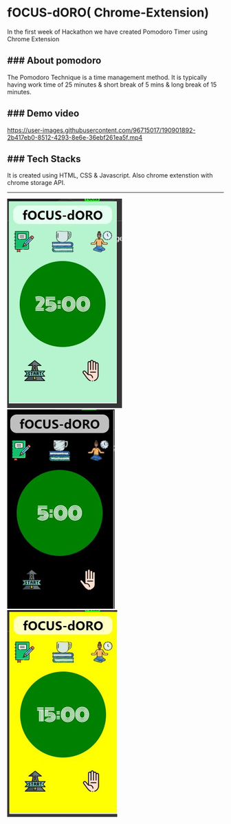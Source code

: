 # fOCUS-dORO( Chrome-Extension)
<p>In the first week of Hackathon we have created Pomodoro Timer using Chrome Extension</p> <h2>
<h2>### About pomodoro</h2>
The Pomodoro Technique is a time management method. It is typically having work time of 25 minutes & short break of 5 mins & long break of 15 minutes. 
<h2>### Demo video</h2> 

https://user-images.githubusercontent.com/96715017/190901892-2b417eb0-8512-4293-8e6e-36ebf261ea5f.mp4

<h2>### Tech Stacks</h2>
  
It is created using HTML, CSS & Javascript. Also chrome extenstion with chrome storage API.
<hr>
  
<img src="images\1 FOCUS.JPG"> <img src="images\2 BR1EAK.JPG"> <img src="images\LONGBREAK.JPG">

